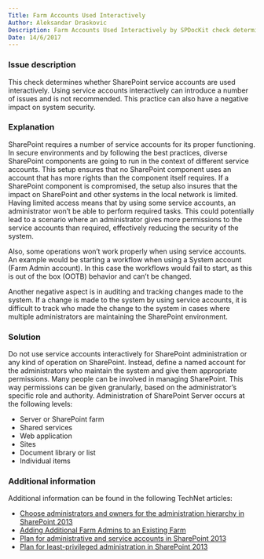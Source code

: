 ```yaml
---
Title: Farm Accounts Used Interactively
Author: Aleksandar Draskovic
Description: Farm Accounts Used Interactively by SPDocKit check determines whether SharePoint service accounts are used interactively. Using service accounts interactively can introduce a number of issues and is not recommended. This practice can also have a negative impact on system security.
Date: 14/6/2017
---
```

### Issue description

This check determines whether SharePoint service accounts are used interactively. Using service accounts interactively can introduce a number of issues and is not recommended. This practice can also have a negative impact on system security.

### Explanation

SharePoint requires a number of service accounts for its proper functioning. In secure environments and by following the best practices, diverse SharePoint components are going to run in the context of different service accounts. This setup ensures that no SharePoint component uses an account that has more rights than the component itself requires. If a SharePoint component is compromised, the setup also insures that the impact on SharePoint and other systems in the local network is limited. Having limited access means that by using some service accounts, an administrator won’t be able to perform required tasks. This could potentially lead to a scenario where an administrator gives more permissions to the service accounts than required, effectively reducing the security of the system.

Also, some operations won’t work properly when using service accounts. An example would be starting a workflow when using a System account (Farm Admin account). In this case the workflows would fail to start, as this is out of the box (OOTB) behavior and can’t be changed.

Another negative aspect is in auditing and tracking changes made to the system. If a change is made to the system by using service accounts, it is difficult to track who made the change to the system in cases where multiple administrators are maintaining the SharePoint environment.

### Solution

Do not use service accounts interactively for SharePoint administration or any kind of operation on SharePoint. Instead, define a named account for the administrators who maintain the system and give them appropriate permissions. Many people can be involved in managing SharePoint. This way permissions can be given granularly, based on the administrator’s specific role and authority. Administration of SharePoint Server occurs at the following levels:

* Server or SharePoint farm
* Shared services
* Web application
* Sites
* Document library or list
* Individual items

### Additional information

Additional information can be found in the following TechNet articles:

* [Choose administrators and owners for the administration hierarchy in SharePoint 2013](https://technet.microsoft.com/en-us/library/cc263291.aspx)
* [Adding Additional Farm Admins to an Existing Farm](http://blogs.devhorizon.com/reza/2012/03/07/adding-additional-farm-admins-to-an-existing-farm/)
* [Plan for administrative and service accounts in SharePoint 2013](https://technet.microsoft.com/en-us/library/cc263445.aspx)
* [Plan for least-privileged administration in SharePoint 2013](https://technet.microsoft.com/en-us/library/hh377944.aspx)